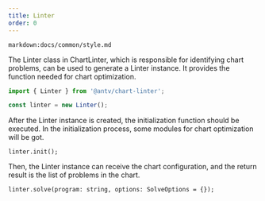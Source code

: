 ```yaml
---
title: Linter
order: 0
---
```


`markdown:docs/common/style.md`

<div class="doc-md">

The Linter class in ChartLinter, which is responsible for identifying chart problems, can be used to generate a Linter instance. It provides the function needed for chart optimization.

```ts
import { Linter } from '@antv/chart-linter';

const linter = new Linter();
```

After the Linter instance is created, the initialization function should be executed. In the initialization process, some modules for chart optimization will be got.

```sign
linter.init();
```

Then, the Linter instance can receive the chart configuration, and the return result is the list of problems in the chart.

```sign
linter.solve(program: string, options: SolveOptions = {});
```

</div>
